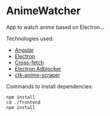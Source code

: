 # AnimeWatcher
App to watch anime based on Electron...

Technologies used:
- [Angular](https://angular.io/)
- [Electron](https://www.electronjs.org/)
- [Cross-fetch](https://www.npmjs.com/package/cross-fetch)
- [Electron Adblocker](https://www.npmjs.com/package/@cliqz/adblocker-electron)
- [ctk-anime-scraper](https://www.npmjs.com/package/ctk-anime-scraper)

Commands to install dependencies:
```
npm install
cd ./frontend
npm install
```